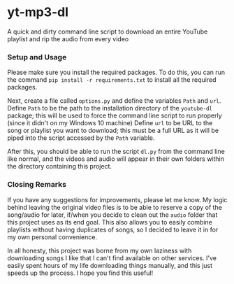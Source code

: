 # yt-mp3-dl
A quick and dirty command line script to download an entire YouTube playlist and rip the audio from every video

### Setup and Usage
Please make sure you install the required packages. To do this, you can run the command `pip install -r requirements.txt` to install all the required packages.

Next, create a file called `options.py` and define the variables `Path` and `url`. Define `Path` to be the path to the installation directory of the `youtube-dl` package; this will be used to force the command line script to run properly (since it didn't on my Windows 10 machine) Define `url` to be URL to the song or playlist you want to download; this must be a full URL as it will be piped into the script accessed by the `Path` variable.

After this, you should be able to run the script `dl.py` from the command line like normal, and the videos and audio will appear in their own folders within the directory containing this project.

### Closing Remarks
If you have any suggestions for improvements, please let me know. My logic behind leaving the original video files is to be able to reserve a copy of the song/audio for later, if/when you decide to clean out the `audio` folder that this project uses as its end goal. This also allows you to easily combine playlists without having duplicates of songs, so I decided to leave it in for my own personal convenience. 

In all honesty, this project was borne from my own laziness with downloading songs I like that I can't find available on other services. I've easily spent hours of my life downloading things manually, and this just speeds up the process. I hope you find this useful!
